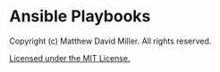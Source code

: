 # Ansible Playbooks

Copyright (c) Matthew David Miller. All rights reserved.

[Licensed under the MIT License.](LICENSE)
